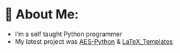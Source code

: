 # 💫 About Me:
* I’m a self taught Python programmer
* My latest project was [AES-Python](https://github.com/glindeb/aes-python) & [LaTeX_Templates](https://github.com/glindeb/latex_templates)

